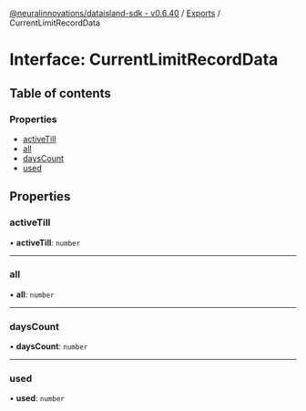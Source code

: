 [@neuralinnovations/dataisland-sdk - v0.6.40](../../README.md) / [Exports](../modules.md) / CurrentLimitRecordData

# Interface: CurrentLimitRecordData

## Table of contents

### Properties

- [activeTill](CurrentLimitRecordData.md#activetill)
- [all](CurrentLimitRecordData.md#all)
- [daysCount](CurrentLimitRecordData.md#dayscount)
- [used](CurrentLimitRecordData.md#used)

## Properties

### activeTill

• **activeTill**: `number`

___

### all

• **all**: `number`

___

### daysCount

• **daysCount**: `number`

___

### used

• **used**: `number`
